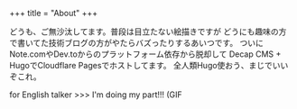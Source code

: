 +++
title = "About"
+++

どうも、ご無沙汰してます。普段は目立たない絵描きですが
どうにも趣味の方で書いてた技術ブログの方がやたらバズったりするあいつです。
ついにNote.comやDev.toからのプラットフォーム依存から脱却して
Decap CMS + HugoでCloudflare Pagesでホストしてます。
全人類Hugo使おう、まじでいいぞこれ。

for English talker >>> I'm doing my part!!! (GIF
